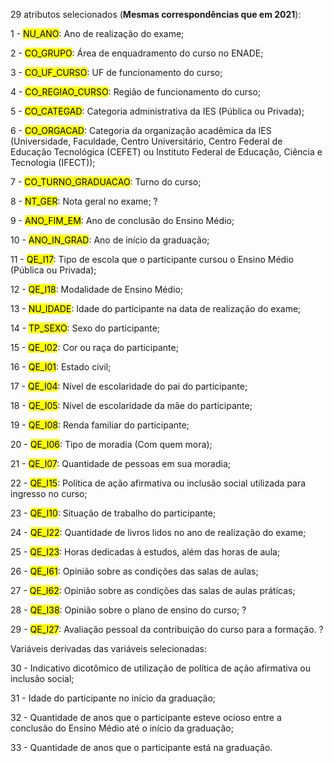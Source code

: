 29 atributos selecionados (**Mesmas correspondências que em 2021**):

1 - <mark>NU_ANO</mark>: Ano de realização do exame;

2 - <mark>CO_GRUPO</mark>: Área de enquadramento do curso no ENADE;

3 - <mark>CO_UF_CURSO</mark>: UF de funcionamento do curso;

4 - <mark>CO_REGIAO_CURSO</mark>: Região de funcionamento do curso;

5 - <mark>CO_CATEGAD</mark>: Categoria administrativa da IES (Pública ou Privada);

6 - <mark>CO_ORGACAD</mark>: Categoria da organização acadêmica da IES (Universidade, Faculdade, 
Centro Universitário, Centro Federal de Educação Tecnológica (CEFET) ou Instituto 
Federal de Educação, Ciência e Tecnologia (IFECT));

7 - <mark>CO_TURNO_GRADUACAO</mark>: Turno do curso;

8 - <mark>NT_GER</mark>: Nota geral no exame; ?

9 - <mark>ANO_FIM_EM</mark>: Ano de conclusão do Ensino Médio;

10 - <mark>ANO_IN_GRAD</mark>: Ano de início da graduação;

11 - <mark>QE_I17</mark>: Tipo de escola que o participante cursou o Ensino Médio (Pública ou 
Privada);

12 - <mark>QE_I18</mark>: Modalidade de Ensino Médio;

13 - <mark>NU_IDADE</mark>: Idade do participante na data de realização do exame;

14 - <mark>TP_SEXO</mark>: Sexo do participante;

15 - <mark>QE_I02</mark>: Cor ou raça do participante;

16 - <mark>QE_I01</mark>: Estado civil;

17 - <mark>QE_I04</mark>: Nível de escolaridade do pai do participante;

18 - <mark>QE_I05</mark>: Nível de escolaridade da mãe do participante;

19 - <mark>QE_I08</mark>: Renda familiar do participante;

20 - <mark>QE_I06</mark>: Tipo de moradia (Com quem mora);

21 - <mark>QE_I07</mark>: Quantidade de pessoas em sua moradia;

22 - <mark>QE_I15</mark>: Política de ação afirmativa ou inclusão social utilizada para ingresso 
no curso;

23 - <mark>QE_I10</mark>: Situação de trabalho do participante;

24 - <mark>QE_I22</mark>: Quantidade de livros lidos no ano de realização do exame;

25 - <mark>QE_I23</mark>: Horas dedicadas à estudos, além das horas de aula;

26 - <mark>QE_I61</mark>: Opinião sobre as condições das salas de aulas;

27 - <mark>QE_I62</mark>: Opinião sobre as condições das salas de aulas práticas;

28 - <mark>QE_I38</mark>: Opinião sobre o plano de ensino do curso; ?

29 - <mark>QE_I27</mark>: Avaliação pessoal da contribuição do curso para a formação. ?

Variáveis derivadas das variáveis selecionadas:

30 - Indicativo dicotômico de utilização de política de ação afirmativa ou inclusão social;

31 - Idade do participante no início da graduação;

32 - Quantidade de anos que o participante esteve ocioso entre a conclusão do Ensino Médio até o início da graduação;

33 - Quantidade de anos que o participante está na graduação.